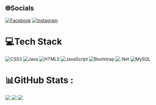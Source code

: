 
## 🌐Socials
[![Facebook](https://img.shields.io/badge/Facebook-%231877F2.svg?logo=Facebook&logoColor=white)](https://facebook.com/https://www.facebook.com/le.haduy.73/) [![Instagram](https://img.shields.io/badge/Instagram-%23E4405F.svg?logo=Instagram&logoColor=white)](https://instagram.com/https://www.instagram.com/__haduy/) 

# 💻Tech Stack
![CSS3](https://img.shields.io/badge/css3-%231572B6.svg?style=flat&logo=css3&logoColor=white) ![Java](https://img.shields.io/badge/java-%23ED8B00.svg?style=flat&logo=java&logoColor=white) ![HTML5](https://img.shields.io/badge/html5-%23E34F26.svg?style=flat&logo=html5&logoColor=white) ![JavaScript](https://img.shields.io/badge/javascript-%23323330.svg?style=flat&logo=javascript&logoColor=%23F7DF1E) ![Bootstrap](https://img.shields.io/badge/bootstrap-%23563D7C.svg?style=flat&logo=bootstrap&logoColor=white) ![.Net](https://img.shields.io/badge/.NET-5C2D91?style=flat&logo=.net&logoColor=white) ![MySQL](https://img.shields.io/badge/mysql-%2300f.svg?style=flat&logo=mysql&logoColor=white)
# 📊GitHub Stats :
![](https://github-readme-stats.vercel.app/api?username=HuDery&theme=dark&hide_border=false&include_all_commits=false&count_private=false)
![](https://github-readme-streak-stats.herokuapp.com/?user=HuDery&theme=dark&hide_border=false)
![](https://github-readme-stats.vercel.app/api/top-langs/?username=HuDery&theme=dark&hide_border=false&include_all_commits=false&count_private=false&layout=compact)
